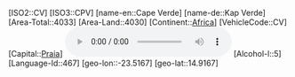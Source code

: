 ﻿---
location: [14.9167,-23.5167]
type: Country
tags:
- geo/Country

SpocWebEntityId: 26874
isDeleted: false
confidential: public

---
[ISO2::CV]
[ISO3::CPV]
[name-en::Cape Verde]
[name-de::Kap Verde]
[Area-Total::4033]
[Area-Land::4030]
[Continent::[Africa](geo/Continent/Africa.md)]
[VehicleCode::CV]
[Capital::[Praia](geo/Continent/Africa/Cape_Verde/Praia.md)]
![Anthem-Cape-verde](xLarge/National-Anthem/Anthem-Cape-verde.mp3)
[Alcohol-l::5]
[Language-Id::467]
[geo-lon::-23.5167]
[geo-lat::14.9167]

